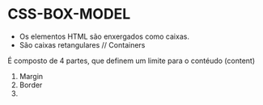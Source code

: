 # CSS-BOX-MODEL
 

- Os elementos HTML são enxergados como caixas.
- São caixas retangulares // Containers

É composto de 4 partes, que definem um limite para o contéudo (content)

1. Margin
2. Border
3.
